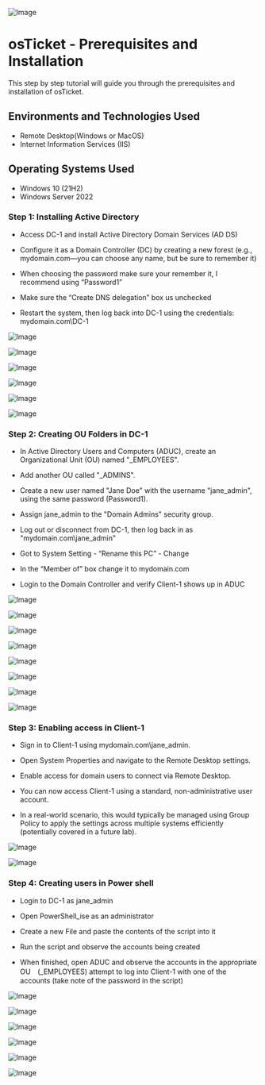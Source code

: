 ![Image](https://github.com/user-attachments/assets/5cde0913-0053-42bf-8927-9adcce00239b)

<h1>osTicket - Prerequisites and Installation</h1>
This step by step tutorial will guide you through the prerequisites and installation of osTicket.<br />


<h2>Environments and Technologies Used</h2>

- Remote Desktop(Windows or MacOS)
- Internet Information Services (IIS)

<h2>Operating Systems Used </h2>

- Windows 10</b> (21H2)
- Windows Server 2022




<h3>Step 1: Installing Active Directory</h3>

- Access DC-1 and install Active Directory Domain Services (AD DS)

- Configure it as a Domain Controller (DC) by creating a new forest (e.g., mydomain.com—you can choose any name, but be sure to remember it) 

- When  choosing the password make sure your remember it, I recommend using “Password1”

- Make sure the “Create DNS delegation” box us unchecked

- Restart the system, then log back into DC-1 using the credentials: mydomain.com\DC-1

 ![Image](https://github.com/user-attachments/assets/d283c54f-63eb-467d-ab0e-72113998a843)

![Image](https://github.com/user-attachments/assets/4f96646b-1b7b-4585-abe6-9e0cd1645cbb)

![Image](https://github.com/user-attachments/assets/1849946c-ae74-46ff-8c5f-9669c20cdfdd)

![Image](https://github.com/user-attachments/assets/4ae4bf4f-ef4a-46a1-b06a-bd4e14bb9b3a)

![Image](https://github.com/user-attachments/assets/e592e919-6815-4adc-9c39-ba45972eda07)

![Image](https://github.com/user-attachments/assets/910e3e8a-82e3-457d-9eec-efdaa9949948)





<h3>Step 2: Creating OU Folders in DC-1</h3>

- In Active Directory Users and Computers (ADUC), create an Organizational Unit (OU) named "_EMPLOYEES".

- Add another OU called "_ADMINS".

- Create a new user named "Jane Doe" with the username "jane_admin", using the same password (Password1).

- Assign jane_admin to the "Domain Admins" security group.

- Log out or disconnect from DC-1, then log back in as "mydomain.com\jane_admin"

- Got to System Setting - “Rename this PC” -  Change 
- In the  “Member of” box change it to mydomain.com

- Login to the Domain Controller and verify Client-1 shows up in ADUC

![Image](https://github.com/user-attachments/assets/7c47262a-665a-4ec4-8e17-62b2c5fa4754)

![Image](https://github.com/user-attachments/assets/d6ade182-2c06-40cc-8211-2cc37a2bb688)

![Image](https://github.com/user-attachments/assets/a2a5bcf5-0327-46c8-92d5-d66e533a2bac)

![Image](https://github.com/user-attachments/assets/87d65946-d1e6-44e3-a8dd-c36964d6cccf)

![Image](https://github.com/user-attachments/assets/94b69f60-96d6-4dca-b654-02ead2d618b8)

![Image](https://github.com/user-attachments/assets/4df41702-2a55-4043-881e-d418ab2614cb)

![Image](https://github.com/user-attachments/assets/4c060bde-a7ca-44ae-851e-497c61560dbd)

![Image](https://github.com/user-attachments/assets/9724bdd3-0d46-4fb7-9213-04dd525e6bae)





<h3>Step 3: Enabling access in Client-1</h3>

- Sign in to Client-1 using mydomain.com\jane_admin.

- Open System Properties and navigate to the Remote Desktop settings.

- Enable access for domain users to connect via Remote Desktop.

- You can now access Client-1 using a standard, non-administrative user account.

- In a real-world scenario, this would typically be managed using Group Policy to apply the settings across multiple systems efficiently (potentially covered in a future lab).


![Image](https://github.com/user-attachments/assets/52e6cff6-d361-47af-8797-96922f255875)

![Image](https://github.com/user-attachments/assets/1aba628b-3dfe-48c8-b0e1-e9cc76306f52)



<h3>Step 4: Creating users in Power shell</h3>

- Login to DC-1 as jane_admin

- Open PowerShell_ise as an administrator

- Create a new File and paste the contents of the script into it

- Run the script and observe the accounts being created

- When finished, open ADUC and observe the accounts in the appropriate OU　(_EMPLOYEES)
       attempt to log into Client-1 with one of the accounts (take note of the password in the script)



![Image](https://github.com/user-attachments/assets/ad0ebe3f-cf87-4485-96fe-9337119aa7aa)

![Image](https://github.com/user-attachments/assets/4dea7d6c-17b4-4c34-b78c-58c9b0a94095)

![Image](https://github.com/user-attachments/assets/a3874d16-9979-4fe5-a8ed-64e627b396ce)

![Image](https://github.com/user-attachments/assets/c5a35234-ce34-4f96-970a-2fdb8b8941a6)

![Image](https://github.com/user-attachments/assets/199dc402-e4d3-4820-92d8-50e88461b97c)

![Image](https://github.com/user-attachments/assets/5f7c4624-4067-4f56-925e-4a8e6a7eeedf)
